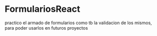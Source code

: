 # FormulariosReact
practico el armado de formularios como tb la validacion de los mismos, para poder usarlos en futuros proyectos
